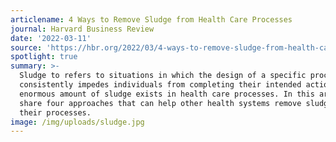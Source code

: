```yaml
---
articlename: 4 Ways to Remove Sludge from Health Care Processes
journal: Harvard Business Review
date: '2022-03-11'
source: 'https://hbr.org/2022/03/4-ways-to-remove-sludge-from-health-care-processes'
spotlight: true
summary: >-
  Sludge to refers to situations in which the design of a specific process
  consistently impedes individuals from completing their intended action. An
  enormous amount of sludge exists in health care processes. In this article, we
  share four approaches that can help other health systems remove sludge from
  their processes.
image: /img/uploads/sludge.jpg
---
```


